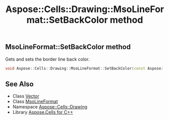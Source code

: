 ﻿---
title: Aspose::Cells::Drawing::MsoLineFormat::SetBackColor method
linktitle: SetBackColor
second_title: Aspose.Cells for C++ API Reference
description: 'Aspose::Cells::Drawing::MsoLineFormat::SetBackColor method. Gets and sets the border line back color in C++.'
type: docs
weight: 1300
url: /cpp/aspose.cells.drawing/msolineformat/setbackcolor/
---
## MsoLineFormat::SetBackColor method


Gets and sets the border line back color.

```cpp
void Aspose::Cells::Drawing::MsoLineFormat::SetBackColor(const Aspose::Cells::Color &value)
```

## See Also

* Class [Vector](../../../aspose.cells/vector/)
* Class [MsoLineFormat](../)
* Namespace [Aspose::Cells::Drawing](../../)
* Library [Aspose.Cells for C++](../../../)
